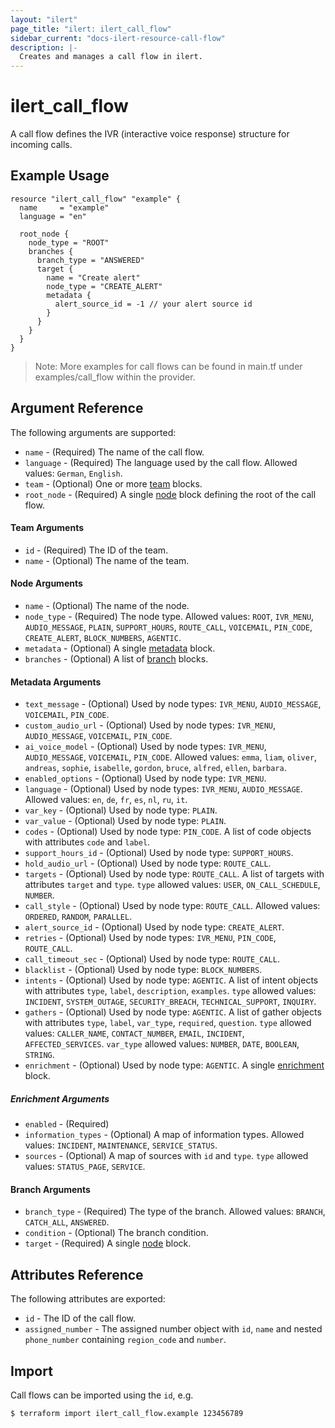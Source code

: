 ```yaml
---
layout: "ilert"
page_title: "ilert: ilert_call_flow"
sidebar_current: "docs-ilert-resource-call-flow"
description: |-
  Creates and manages a call flow in ilert.
---
```


# ilert_call_flow

A call flow defines the IVR (interactive voice response) structure for incoming calls.

## Example Usage

```hcl
resource "ilert_call_flow" "example" {
  name     = "example"
  language = "en"

  root_node {
    node_type = "ROOT"
    branches {
      branch_type = "ANSWERED"
      target {
        name = "Create alert"
        node_type = "CREATE_ALERT"
        metadata {
          alert_source_id = -1 // your alert source id
        }
      }
    }
  }
}
```

> Note: More examples for call flows can be found in main.tf under examples/call_flow within the provider.

## Argument Reference

The following arguments are supported:

- `name` - (Required) The name of the call flow.
- `language` - (Required) The language used by the call flow. Allowed values: `German`, `English`.
- `team` - (Optional) One or more [team](#team-arguments) blocks.
- `root_node` - (Required) A single [node](#node-arguments) block defining the root of the call flow.

#### Team Arguments

- `id` - (Required) The ID of the team.
- `name` - (Optional) The name of the team.

#### Node Arguments

- `name` - (Optional) The name of the node.
- `node_type` - (Required) The node type. Allowed values: `ROOT`, `IVR_MENU`, `AUDIO_MESSAGE`, `PLAIN`, `SUPPORT_HOURS`, `ROUTE_CALL`, `VOICEMAIL`, `PIN_CODE`, `CREATE_ALERT`, `BLOCK_NUMBERS`, `AGENTIC`.
- `metadata` - (Optional) A single [metadata](#metadata-arguments) block.
- `branches` - (Optional) A list of [branch](#branch-arguments) blocks.

#### Metadata Arguments

- `text_message` - (Optional) Used by node types: `IVR_MENU`, `AUDIO_MESSAGE`, `VOICEMAIL`, `PIN_CODE`.
- `custom_audio_url` - (Optional) Used by node types: `IVR_MENU`, `AUDIO_MESSAGE`, `VOICEMAIL`, `PIN_CODE`.
- `ai_voice_model` - (Optional) Used by node types: `IVR_MENU`, `AUDIO_MESSAGE`, `VOICEMAIL`, `PIN_CODE`. Allowed values: `emma`, `liam`, `oliver`, `andreas`, `sophie`, `isabelle`, `gordon`, `bruce`, `alfred`, `ellen`, `barbara`.
- `enabled_options` - (Optional) Used by node type: `IVR_MENU`.
- `language` - (Optional) Used by node types: `IVR_MENU`, `AUDIO_MESSAGE`. Allowed values: `en`, `de`, `fr`, `es`, `nl`, `ru`, `it`.
- `var_key` - (Optional) Used by node type: `PLAIN`.
- `var_value` - (Optional) Used by node type: `PLAIN`.
- `codes` - (Optional) Used by node type: `PIN_CODE`. A list of code objects with attributes `code` and `label`.
- `support_hours_id` - (Optional) Used by node type: `SUPPORT_HOURS`.
- `hold_audio_url` - (Optional) Used by node type: `ROUTE_CALL`.
- `targets` - (Optional) Used by node type: `ROUTE_CALL`. A list of targets with attributes `target` and `type`. `type` allowed values: `USER`, `ON_CALL_SCHEDULE`, `NUMBER`.
- `call_style` - (Optional) Used by node type: `ROUTE_CALL`. Allowed values: `ORDERED`, `RANDOM`, `PARALLEL`.
- `alert_source_id` - (Optional) Used by node type: `CREATE_ALERT`.
- `retries` - (Optional) Used by node types: `IVR_MENU`, `PIN_CODE`, `ROUTE_CALL`.
- `call_timeout_sec` - (Optional) Used by node type: `ROUTE_CALL`.
- `blacklist` - (Optional) Used by node type: `BLOCK_NUMBERS`.
- `intents` - (Optional) Used by node type: `AGENTIC`. A list of intent objects with attributes `type`, `label`, `description`, `examples`. `type` allowed values: `INCIDENT`, `SYSTEM_OUTAGE`, `SECURITY_BREACH`, `TECHNICAL_SUPPORT`, `INQUIRY`.
- `gathers` - (Optional) Used by node type: `AGENTIC`. A list of gather objects with attributes `type`, `label`, `var_type`, `required`, `question`. `type` allowed values: `CALLER_NAME`, `CONTACT_NUMBER`, `EMAIL`, `INCIDENT`, `AFFECTED_SERVICES`. `var_type` allowed values: `NUMBER`, `DATE`, `BOOLEAN`, `STRING`.
- `enrichment` - (Optional) Used by node type: `AGENTIC`. A single [enrichment](#enrichment-arguments) block.

##### Enrichment Arguments

- `enabled` - (Required)
- `information_types` - (Optional) A map of information types. Allowed values: `INCIDENT`, `MAINTENANCE`, `SERVICE_STATUS`.
- `sources` - (Optional) A map of sources with `id` and `type`. `type` allowed values: `STATUS_PAGE`, `SERVICE`.

#### Branch Arguments

- `branch_type` - (Required) The type of the branch. Allowed values: `BRANCH`, `CATCH_ALL`, `ANSWERED`.
- `condition` - (Optional) The branch condition.
- `target` - (Required) A single [node](#node-arguments) block.

## Attributes Reference

The following attributes are exported:

- `id` - The ID of the call flow.
- `assigned_number` - The assigned number object with `id`, `name` and nested `phone_number` containing `region_code` and `number`.

## Import

Call flows can be imported using the `id`, e.g.

```sh
$ terraform import ilert_call_flow.example 123456789
```
